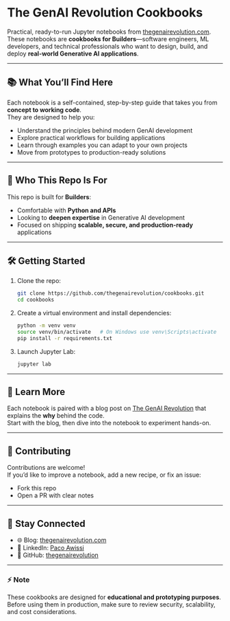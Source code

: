 # The GenAI Revolution Cookbooks

Practical, ready-to-run Jupyter notebooks from [thegenairevolution.com](https://blog.thegenairevolution.com).  
These notebooks are **cookbooks for Builders**—software engineers, ML developers, and technical professionals who want to design, build, and deploy **real-world Generative AI applications**.

---

## 📚 What You’ll Find Here

Each notebook is a self-contained, step-by-step guide that takes you from **concept to working code**.  
They are designed to help you:

- Understand the principles behind modern GenAI development  
- Explore practical workflows for building applications  
- Learn through examples you can adapt to your own projects  
- Move from prototypes to production-ready solutions  

---

## 🚀 Who This Repo Is For

This repo is built for **Builders**:
- Comfortable with **Python and APIs**  
- Looking to **deepen expertise** in Generative AI development  
- Focused on shipping **scalable, secure, and production-ready** applications  

---

## 🛠 Getting Started

1. Clone the repo:
   ```bash
   git clone https://github.com/thegenairevolution/cookbooks.git
   cd cookbooks
   ```

2. Create a virtual environment and install dependencies:
   ```bash
   python -m venv venv
   source venv/bin/activate   # On Windows use venv\Scripts\activate
   pip install -r requirements.txt
   ```

3. Launch Jupyter Lab:
   ```bash
   jupyter lab
   ```

---

## 📖 Learn More

Each notebook is paired with a blog post on [The GenAI Revolution](https://blog.thegenairevolution.com) that explains the **why** behind the code.  
Start with the blog, then dive into the notebook to experiment hands-on.

---

## 🤝 Contributing

Contributions are welcome!  
If you’d like to improve a notebook, add a new recipe, or fix an issue:
- Fork this repo
- Open a PR with clear notes

---

## 🔗 Stay Connected

- 🌐 Blog: [thegenairevolution.com](https://thegenairevolution.com)  
- 💼 LinkedIn: [Paco Awissi](https://www.linkedin.com/in/pacoawissi/)  
- 🐙 GitHub: [thegenairevolution](https://github.com/thegenairevolution)

---

### ⚡ Note
These cookbooks are designed for **educational and prototyping purposes**.  
Before using them in production, make sure to review security, scalability, and cost considerations.
